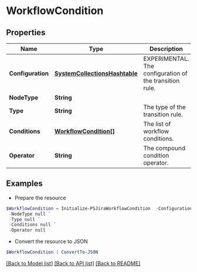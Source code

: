 # WorkflowCondition
## Properties

Name | Type | Description | Notes
------------ | ------------- | ------------- | -------------
**Configuration** | [**SystemCollectionsHashtable**](.md) | EXPERIMENTAL. The configuration of the transition rule. | [optional] 
**NodeType** | **String** |  | 
**Type** | **String** | The type of the transition rule. | 
**Conditions** | [**WorkflowCondition[]**](WorkflowCondition.md) | The list of workflow conditions. | 
**Operator** | **String** | The compound condition operator. | 

## Examples

- Prepare the resource
```powershell
$WorkflowCondition = Initialize-PSJiraWorkflowCondition  -Configuration null `
 -NodeType null `
 -Type null `
 -Conditions null `
 -Operator null
```

- Convert the resource to JSON
```powershell
$WorkflowCondition | ConvertTo-JSON
```

[[Back to Model list]](../README.md#documentation-for-models) [[Back to API list]](../README.md#documentation-for-api-endpoints) [[Back to README]](../README.md)

